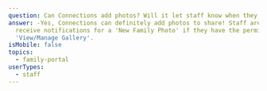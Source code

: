 ```yaml
---
question: Can Connections add photos? Will it let staff know when they do?
answer: -Yes, Connections can definitely add photos to share! Staff are able to
  receive notifications for a 'New Family Photo' if they have the permission to
  'View/Manage Gallery'.
isMobile: false
topics:
  - family-portal
userTypes:
  - staff
---
```

